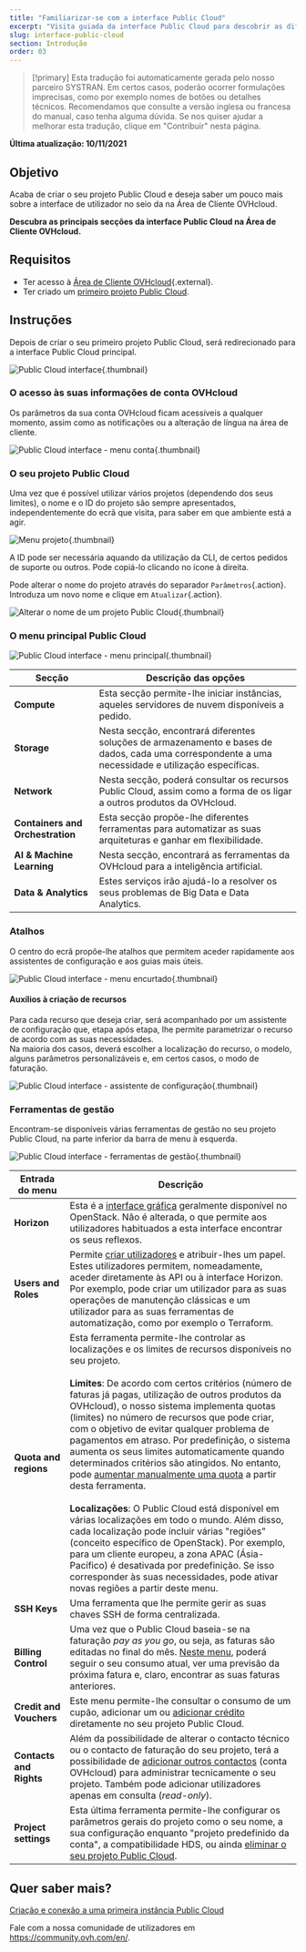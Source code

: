 ```yaml
---
title: "Familiarizar-se com a interface Public Cloud"
excerpt: "Visita guiada da interface Public Cloud para descobrir as diferentes secções"
slug: interface-public-cloud
section: Introdução
order: 03
---
```


> [!primary]
> Esta tradução foi automaticamente gerada pelo nosso parceiro SYSTRAN. Em certos casos, poderão ocorrer formulações imprecisas, como por exemplo nomes de botões ou detalhes técnicos. Recomendamos que consulte a versão inglesa ou francesa do manual, caso tenha alguma dúvida. Se nos quiser ajudar a melhorar esta tradução, clique em "Contribuir" nesta página.
>

**Última atualização: 10/11/2021**

## Objetivo

Acaba de criar o seu projeto Public Cloud e deseja saber um pouco mais sobre a interface de utilizador no seio da na Área de Cliente OVHcloud.

**Descubra as principais secções da interface Public Cloud na Área de Cliente OVHcloud.**

## Requisitos

- Ter acesso à [Área de Cliente OVHcloud](https://www.ovh.com/auth/?action=gotomanager&from=https://www.ovh.pt/&ovhSubsidiary=pt){.external}.
- Ter criado um [primeiro projeto Public Cloud](https://docs.ovh.com/pt/public-cloud/criar_seu_primeiro_projeto_public_cloud/).

## Instruções

Depois de criar o seu primeiro projeto Public Cloud, será redirecionado para a interface Public Cloud principal.

![Public Cloud interface](images/main-interface.png){.thumbnail}

### O acesso às suas informações de conta OVHcloud

Os parâmetros da sua conta OVHcloud ficam acessíveis a qualquer momento, assim como as notificações ou a alteração de língua na área de cliente.

![Public Cloud interface - menu conta](images/account.png){.thumbnail}

### O seu projeto Public Cloud

Uma vez que é possível utilizar vários projetos (dependendo dos seus limites), o nome e o ID do projeto são sempre apresentados, independentemente do ecrã que visita, para saber em que ambiente está a agir.

![Menu projeto](images/project-menu.png){.thumbnail}

A ID pode ser necessária aquando da utilização da CLI, de certos pedidos de suporte ou outros. Pode copiá-lo clicando no ícone à direita.

Pode alterar o nome do projeto através do separador `Parâmetros`{.action}. Introduza um novo nome e clique em `Atualizar`{.action}.

![Alterar o nome de um projeto Public Cloud](images/rename-project.png){.thumbnail}

### O menu principal Public Cloud

![Public Cloud interface - menu principal](images/main-menu.png){.thumbnail}

|Secção|Descrição das opções|
|---|---|
|**Compute**|Esta secção permite-lhe iniciar instâncias, aqueles servidores de nuvem disponíveis a pedido.|
|**Storage**|Nesta secção, encontrará diferentes soluções de armazenamento e bases de dados, cada uma correspondente a uma necessidade e utilização específicas.|
|**Network**|Nesta secção, poderá consultar os recursos Public Cloud, assim como a forma de os ligar a outros produtos da OVHcloud.|
|**Containers and Orchestration**|Esta secção propõe-lhe diferentes ferramentas para automatizar as suas arquiteturas e ganhar em flexibilidade.|
|**AI & Machine Learning**|Nesta secção, encontrará as ferramentas da OVHcloud para a inteligência artificial.|
|**Data & Analytics**|Estes serviços irão ajudá-lo a resolver os seus problemas de Big Data e Data Analytics.|

### Atalhos

O centro do ecrã propõe-lhe atalhos que permitem aceder rapidamente aos assistentes de configuração e aos guias mais úteis.

![Public Cloud interface - menu encurtado](images/shortcuts.png){.thumbnail}

#### Auxílios à criação de recursos

Para cada recurso que deseja criar, será acompanhado por um assistente de configuração que, etapa após etapa, lhe permite parametrizar o recurso de acordo com as suas necessidades.
<br>Na maioria dos casos, deverá escolher a localização do recurso, o modelo, alguns parâmetros personalizáveis e, em certos casos, o modo de faturação.

![Public Cloud interface - assistente de configuração](images/wizard.png){.thumbnail}

### Ferramentas de gestão

Encontram-se disponíveis várias ferramentas de gestão no seu projeto Public Cloud, na parte inferior da barra de menu à esquerda.

![Public Cloud interface - ferramentas de gestão](images/management-tools.png){.thumbnail}

|Entrada do menu|Descrição|
|---|---|
|**Horizon**|Esta é a [interface gráfica](https://docs.ovh.com/pt/public-cloud/horizon/) geralmente disponível no OpenStack. Não é alterada, o que permite aos utilizadores habituados a esta interface encontrar os seus reflexos.|
|**Users and Roles**|Permite [criar utilizadores](https://docs.ovh.com/pt/public-cloud/criar-e-eliminar-um-utilizador-openstack/) e atribuir-lhes um papel. Estes utilizadores permitem, nomeadamente, aceder diretamente às API ou à interface Horizon. Por exemplo, pode criar um utilizador para as suas operações de manutenção clássicas e um utilizador para as suas ferramentas de automatização, como por exemplo o Terraform.|
|**Quota and regions**|Esta ferramenta permite-lhe controlar as localizações e os limites de recursos disponíveis no seu projeto.<br><br>**Limites**: De acordo com certos critérios (número de faturas já pagas, utilização de outros produtos da OVHcloud), o nosso sistema implementa quotas (limites) no número de recursos que pode criar, com o objetivo de evitar qualquer problema de pagamentos em atraso. Por predefinição, o sistema aumenta os seus limites automaticamente quando determinados critérios são atingidos. No entanto, pode [aumentar manualmente uma quota](https://docs.ovh.com/pt/public-cloud/aumentar_a_quota_public_cloud/#aumentando-manualmente-a-cota-de-recursos) a partir desta ferramenta.<br><br>**Localizações**: O Public Cloud está disponível em várias localizações em todo o mundo. Além disso, cada localização pode incluir várias "regiões" (conceito específico de OpenStack). Por exemplo, para um cliente europeu, a zona APAC (Ásia-Pacífico) é desativada por predefinição. Se isso corresponder às suas necessidades, pode ativar novas regiões a partir deste menu.|
|**SSH Keys**|Uma ferramenta que lhe permite gerir as suas chaves SSH de forma centralizada.|
|**Billing Control**|Uma vez que o Public Cloud baseia-se na faturação *pay as you go*, ou seja, as faturas são editadas no final do mês. [Neste menu](https://docs.ovh.com/pt/public-cloud/informacoes-sobre-o-metodo-de-faturacao-cloud/), poderá seguir o seu consumo atual, ver uma previsão da próxima fatura e, claro, encontrar as suas faturas anteriores.|
|**Credit and Vouchers**|Este menu permite-lhe consultar o consumo de um cupão, adicionar um ou [adicionar crédito](https://docs.ovh.com/pt/public-cloud/adicionar-um-credito-cloud/) diretamente no seu projeto Public Cloud.|
|**Contacts and Rights**|Além da possibilidade de alterar o contacto técnico ou o contacto de faturação do seu projeto, terá a possibilidade de [adicionar outros contactos](https://docs.ovh.com/pt/public-cloud/alterar_os_contactos_de_um_projeto/) (conta OVHcloud) para administrar tecnicamente o seu projeto. Também pode adicionar utilizadores apenas em consulta (*read-only*).|
|**Project settings**|Esta última ferramenta permite-lhe configurar os parâmetros gerais do projeto como o seu nome, a sua configuração enquanto "projeto predefinido da conta", a compatibilidade HDS, ou ainda [eliminar o seu projeto Public Cloud](https://docs.ovh.com/pt/public-cloud/delete_a_project/).|

## Quer saber mais?

[Criação e conexão a uma primeira instância Public Cloud](https://docs.ovh.com/pt/public-cloud/public-cloud-primeiros-passos/)

Fale com a nossa comunidade de utilizadores em <https://community.ovh.com/en/>.
